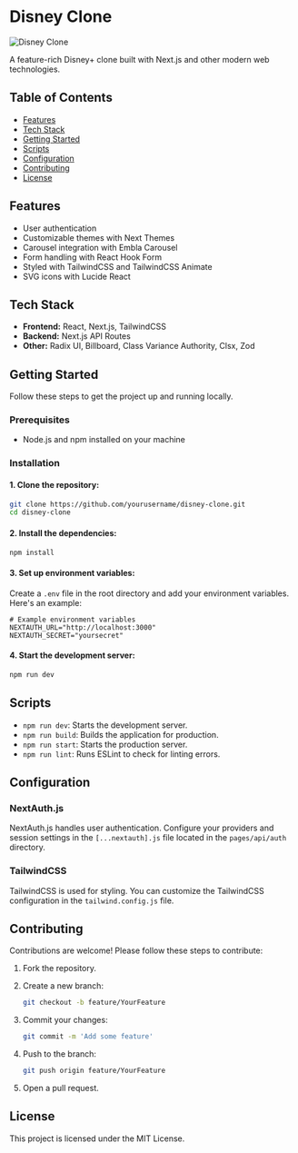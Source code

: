 # Disney Clone

![Disney Clone](![image](https://github.com/itsdevsyed/disney-plus-clone-nextjs/assets/165158831/00fbe8ab-f246-4e02-ae99-c5a6f1e8ba1e)
)

A feature-rich Disney+ clone built with Next.js and other modern web technologies.

## Table of Contents

- [Features](#features)
- [Tech Stack](#tech-stack)
- [Getting Started](#getting-started)
- [Scripts](#scripts)
- [Configuration](#configuration)
- [Contributing](#contributing)
- [License](#license)

## Features

- User authentication
- Customizable themes with Next Themes
- Carousel integration with Embla Carousel
- Form handling with React Hook Form
- Styled with TailwindCSS and TailwindCSS Animate
- SVG icons with Lucide React

## Tech Stack

- **Frontend:** React, Next.js, TailwindCSS
- **Backend:** Next.js API Routes
- **Other:** Radix UI, Billboard, Class Variance Authority, Clsx, Zod

## Getting Started

Follow these steps to get the project up and running locally.

### Prerequisites

- Node.js and npm installed on your machine

### Installation

#### 1. Clone the repository:

   ```sh
   git clone https://github.com/yourusername/disney-clone.git
   cd disney-clone
   ```

#### 2. Install the dependencies:

   ```sh
   npm install
   ```

#### 3. Set up environment variables:

   Create a `.env` file in the root directory and add your environment variables. Here's an example:

   ```env
   # Example environment variables
   NEXTAUTH_URL="http://localhost:3000"
   NEXTAUTH_SECRET="yoursecret"
   ```

#### 4. Start the development server:

   ```sh
   npm run dev
   ```

## Scripts

- `npm run dev`: Starts the development server.
- `npm run build`: Builds the application for production.
- `npm run start`: Starts the production server.
- `npm run lint`: Runs ESLint to check for linting errors.

## Configuration

### NextAuth.js

NextAuth.js handles user authentication. Configure your providers and session settings in the `[...nextauth].js` file located in the `pages/api/auth` directory.

### TailwindCSS

TailwindCSS is used for styling. You can customize the TailwindCSS configuration in the `tailwind.config.js` file.

## Contributing

Contributions are welcome! Please follow these steps to contribute:

1. Fork the repository.
2. Create a new branch:

   ```sh
   git checkout -b feature/YourFeature
   ```

3. Commit your changes:

   ```sh
   git commit -m 'Add some feature'
   ```

4. Push to the branch:

   ```sh
   git push origin feature/YourFeature
   ```

5. Open a pull request.

## License

This project is licensed under the MIT License.
